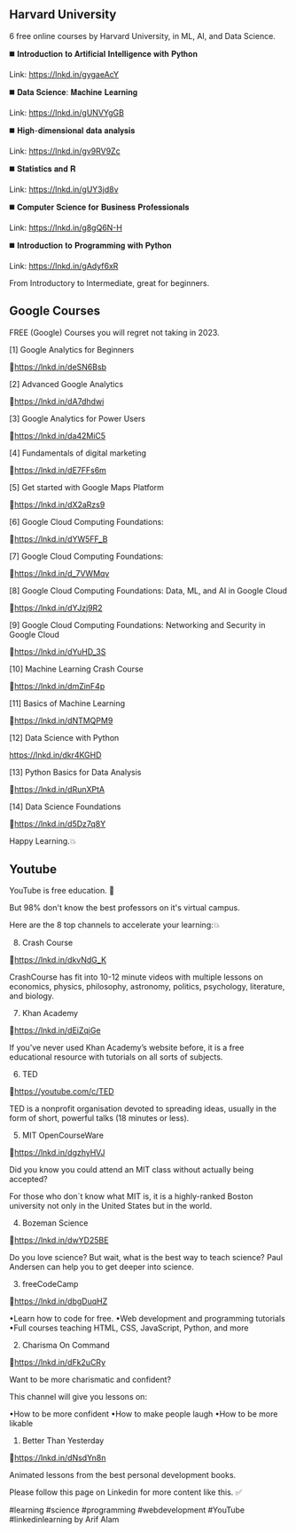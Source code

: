 
##  Harvard University

6 free online courses by Harvard University, in ML, AI, and Data Science.

◼️ 𝐈𝐧𝐭𝐫𝐨𝐝𝐮𝐜𝐭𝐢𝐨𝐧 𝐭𝐨 𝐀𝐫𝐭𝐢𝐟𝐢𝐜𝐢𝐚𝐥 𝐈𝐧𝐭𝐞𝐥𝐥𝐢𝐠𝐞𝐧𝐜𝐞 𝐰𝐢𝐭𝐡 𝐏𝐲𝐭𝐡𝐨𝐧

Link: https://lnkd.in/gygaeAcY

◼️ 𝐃𝐚𝐭𝐚 𝐒𝐜𝐢𝐞𝐧𝐜𝐞: 𝐌𝐚𝐜𝐡𝐢𝐧𝐞 𝐋𝐞𝐚𝐫𝐧𝐢𝐧𝐠

Link: https://lnkd.in/gUNVYgGB

◼️ 𝐇𝐢𝐠𝐡-𝐝𝐢𝐦𝐞𝐧𝐬𝐢𝐨𝐧𝐚𝐥 𝐝𝐚𝐭𝐚 𝐚𝐧𝐚𝐥𝐲𝐬𝐢𝐬

Link: https://lnkd.in/gv9RV9Zc

◼️ 𝐒𝐭𝐚𝐭𝐢𝐬𝐭𝐢𝐜𝐬 𝐚𝐧𝐝 𝐑

Link: https://lnkd.in/gUY3jd8v

◼️ 𝐂𝐨𝐦𝐩𝐮𝐭𝐞𝐫 𝐒𝐜𝐢𝐞𝐧𝐜𝐞 𝐟𝐨𝐫 𝐁𝐮𝐬𝐢𝐧𝐞𝐬𝐬 𝐏𝐫𝐨𝐟𝐞𝐬𝐬𝐢𝐨𝐧𝐚𝐥𝐬

Link: https://lnkd.in/g8gQ6N-H

◼️ 𝐈𝐧𝐭𝐫𝐨𝐝𝐮𝐜𝐭𝐢𝐨𝐧 𝐭𝐨 𝐏𝐫𝐨𝐠𝐫𝐚𝐦𝐦𝐢𝐧𝐠 𝐰𝐢𝐭𝐡 𝐏𝐲𝐭𝐡𝐨𝐧

Link: https://lnkd.in/gAdyf6xR

From Introductory to Intermediate, great for beginners.


## Google Courses

FREE (Google) Courses you will regret not taking in 2023.


[1] Google Analytics for Beginners

🔗https://lnkd.in/deSN6Bsb

[2] Advanced Google Analytics

🔗https://lnkd.in/dA7dhdwi

[3] Google Analytics for Power Users

🔗https://lnkd.in/da42MiC5

[4] Fundamentals of digital marketing

🔗https://lnkd.in/dE7FFs6m

[5] Get started with Google Maps Platform

🔗https://lnkd.in/dX2aRzs9

[6] Google Cloud Computing Foundations:

🔗https://lnkd.in/dYW5FF_B

[7] Google Cloud Computing Foundations:

🔗https://lnkd.in/d_7VWMqv

[8] Google Cloud Computing Foundations: Data, ML, and AI in Google Cloud

🔗https://lnkd.in/dYJzj9R2

[9] Google Cloud Computing Foundations: Networking and Security in Google Cloud

🔗https://lnkd.in/dYuHD_3S

[10] Machine Learning Crash Course

🔗https://lnkd.in/dmZinF4p

[11] Basics of Machine Learning

🔗https://lnkd.in/dNTMQPM9

[12] Data Science with Python

https://lnkd.in/dkr4KGHD

[13] Python Basics for Data Analysis

🔗https://lnkd.in/dRunXPtA

[14] Data Science Foundations

🔗https://lnkd.in/d5Dz7q8Y

Happy Learning.💥

## Youtube

YouTube is free education. 🤯

But 98% don't know the best professors on it's virtual campus.

Here are the 8 top channels to accelerate your learning:💥

8. Crash Course

📍https://lnkd.in/dkvNdG_K

CrashCourse has fit into 10-12 minute videos with multiple lessons on economics, physics, philosophy, astronomy, politics, psychology, literature, and biology.


7. Khan Academy

📍https://lnkd.in/dEiZqiGe

If you’ve never used Khan Academy’s website before, it is a free educational resource with tutorials on all sorts of subjects.

6. TED

📍https://youtube.com/c/TED

TED is a nonprofit organisation devoted to spreading ideas, usually in the form of short, powerful talks (18 minutes or less).


5. MIT OpenCourseWare

📍https://lnkd.in/dgzhyHVJ

Did you know you could attend an MIT class without actually being accepted?

For those who don´t know what MIT is, it is a highly-ranked Boston university not only in the United States but in the world.


4. Bozeman Science

📍https://lnkd.in/dwYD25BE

Do you love science? But wait, what is the best way to teach science? Paul Andersen can help you to get deeper into science.

3. freeCodeCamp

📍https://lnkd.in/dbgDuqHZ

•Learn how to code for free.
•Web development and programming tutorials
•Full courses teaching HTML, CSS, JavaScript, Python, and more

2. Charisma On Command

📍https://lnkd.in/dFk2uCRy

Want to be more charismatic and confident?

This channel will give you lessons on:

•How to be more confident
•How to make people laugh
•How to be more likable


1. Better Than Yesterday

📍https://lnkd.in/dNsdYn8n

Animated lessons from the best personal development books.

Please follow this page on Linkedin for more content like this. ✅

#learning #science #programming #webdevelopment #YouTube #linkedinlearning by Arif Alam

